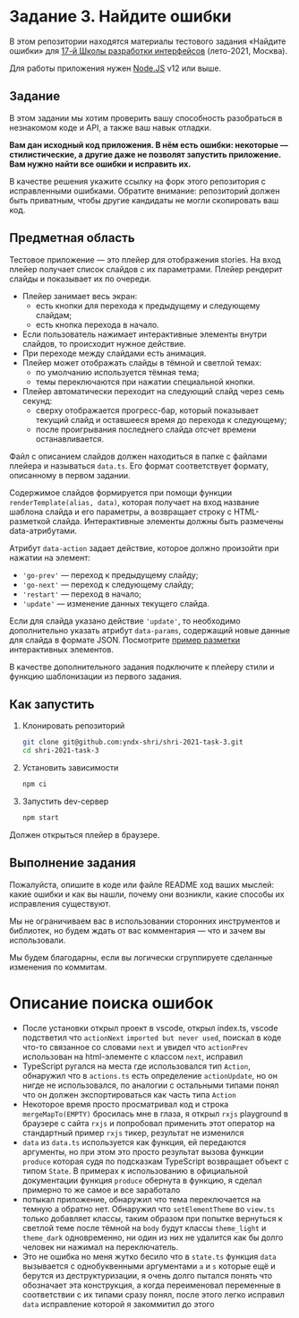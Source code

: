 # Задание 3. Найдите ошибки

В этом репозитории находятся материалы тестового задания «Найдите ошибки» для [17-й Школы разработки интерфейсов](https://yandex.ru/promo/academy/shri) (лето-2021, Москва).

Для работы приложения нужен [Node.JS](https://nodejs.org/en/) v12 или выше.

## Задание

В этом задании мы хотим проверить вашу способность разобраться в незнакомом коде и API, а также ваш навык отладки.

**Вам дан исходный код приложения. В нём есть ошибки: некоторые — стилистические, а другие даже не позволят запустить приложение. Вам нужно найти все ошибки и исправить их.**

В качестве решения укажите ссылку на форк этого репозитория с исправленными ошибками. Обратите внимание: репозиторий должен быть приватным, чтобы другие кандидаты не могли скопировать ваш код.

## Предметная область

Тестовое приложение — это плейер для отображения stories. На вход плейер получает список слайдов с их параметрами. Плейер рендерит слайды и показывает их по очереди.

- Плейер занимает весь экран:
  - есть кнопки для перехода к предыдущему и следующему слайдам;
  - есть кнопка перехода в начало.
- Если пользователь нажимает интерактивные элементы внутри слайдов, то происходит нужное действие.
- При переходе между слайдами есть анимация.
- Плейер может отображать слайды в тёмной и светлой темах:
  - по умолчанию используется тёмная тема;
  - темы переключаются при нажатии специальной кнопки.
- Плейер автоматически переходит на следующий слайд через семь секунд:
  - сверху отображается прогресс-бар, который показывает текущий слайд и оставшееся время до перехода к следующему;
  - после проигрывания последнего слайда отсчет времени останавливается.

Файл с описанием слайдов должен находиться в папке с файлами плейера и называться `data.ts`. Его формат соответствует формату, описанному в первом задании.

Содержимое слайдов формируется при помощи функции `renderTemplate(alias, data)`, которая получает на вход название шаблона слайда и его параметры, а возвращает строку с HTML-разметкой слайда. Интерактивные элементы должны быть размечены data-атрибутами.

Атрибут `data-action` задает действие, которое должно произойти при нажатии на элемент:

- `'go-prev'` — переход к предыдущему слайду;
- `'go-next'` — переход к следующему слайду;
- `'restart'` — переход в начало;
- `'update'` — изменение данных текущего слайда.

Если для слайда указано действие `'update'`, то необходимо дополнительно указать атрибут `data-params`, содержащий новые данные для слайда в формате JSON. Посмотрите [пример разметки](./public/stories.js) интерактивных элементов.

В качестве дополнительного задания подключите к плейеру стили и функцию шаблонизации из первого задания.

## Как запустить

1. Клонировать репозиторий

    ```sh
    git clone git@github.com:yndx-shri/shri-2021-task-3.git
    cd shri-2021-task-3
    ```

2. Установить зависимости

    ```sh
    npm ci
    ```

3. Запустить dev-сервер

    ```sh
    npm start
    ```

Должен открыться плейер в браузере.

## Выполнение задания

Пожалуйста, опишите в коде или файле README ход ваших мыслей: какие ошибки и как вы нашли, почему они возникли, какие способы их исправления существуют.

Мы не ограничиваем вас в использовании сторонних инструментов и библиотек, но будем ждать от вас комментария — что и зачем вы использовали.

Мы будем благодарны, если вы логически сгруппируете сделанные изменения по коммитам.

# Описание поиска ошибок
* После установки открыл проект в vscode, открыл index.ts, vscode подстветил что `actionNext` `imported but never used`, поискал в коде что-то связанное со словами `next` и увидел что `actionPrev` использован на html-элементе с классом `next`, исправил
* TypeScript ругался на места где использовался тип `Action`, обнаружил что в `actions.ts` есть определение `actionUpdate`, но он нигде не использовался, по аналогии с остальными типами понял что он должен экспортироваться как часть типа `Action`
* Некоторое время просто просматривал код и строка `mergeMapTo(EMPTY)` бросилась мне в глаза, я открыл `rxjs` playground в браузере с сайта `rxjs` и попробовал применить этот оператор на стандартный пример `rxjs` тикер, результат не изменился
* `data` из `data.ts` используется как функция, ей передаются аргументы, но при этом это просто результат вызова функции `produce` которая судя по подсказкам TypeScript возвращает объект с типом `State`. В примерах к использованию в официальной документации функция `produce` обернута в функцию, я сделал примерно то же самое и все заработало
* потыкал приложение, обнаружил что тема переключается на темную а обратно нет. Обнаружил что `setElementTheme` во `view.ts` только добавляет классы, таким образом при попытке вернуться к светлой теме после тёмной на `body` будут классы `theme_light` и `theme_dark` одновременно, ни один из них не удалится как бы долго человек ни нажимал на переключатель.
* Это не ошибка но меня жутко бесило что в `state.ts` функция `data` вызывается с однобуквенными аргументами `a` и `s` которые ещё и берутся из деструктуризации, я очень долго пытался понять что обозначает эта конструкция, а когда переименовал переменные в соответствии с их типами сразу понял, после этого легко исправил `data` исправление которой я закоммитил до этого